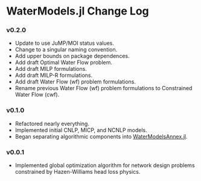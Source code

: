 WaterModels.jl Change Log
=========================

### v0.2.0
- Update to use JuMP/MOI status values.
- Change to a singular naming convention.
- Add upper bounds on package dependences.
- Add draft Optimal Water Flow problem.
- Add draft MILP formulations.
- Add draft MILP-R formulations.
- Add draft Water Flow (wf) problem formulations.
- Rename previous Water Flow (wf) problem formulations to Constrained Water Flow (cwf).

### v0.1.0
- Refactored nearly everything.
- Implemented initial CNLP, MICP, and NCNLP models.
- Began separating algorithmic components into [WaterModelsAnnex.jl](https://github.com/lanl-ansi/WaterModelsAnnex.jl).

### v0.0.1
- Implemented global optimization algorithm for network design problems constrained by Hazen-Williams head loss physics.
